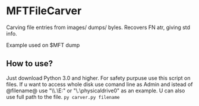 # MFTFileCarver

Carving file entries from images/ dumps/ byles. Recovers FN atr, giving std info.

Example used on $MFT dump

## How to use?
Just download Python 3.0 and higher.
For safety purpuse use this script on files. If u want to access whole disk use comand line as Admin and istead of @filename@ use  "\\\\.\\E:" or "\\.\physicaldrive0" 
as an example.
U can also use full path to the file.
`
py carver.py filename
`
